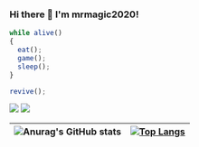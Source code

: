 ### Hi there 👋 I'm mrmagic2020!

``` js
while alive()
{
  eat();
  game();
  sleep();
}

revive();
```

[![](https://img.shields.io/badge/Game-Minecraft%20Bedrock-green)](https://minecraft.net) [![](https://img.shields.io/badge/Game-OpenRCT2-orange)](https://openrct2.org)

|![Anurag's GitHub stats](https://github-readme-stats.vercel.app/api?username=mrmagic2020&count_private=true&show_icons=true&hide_border=true&theme=transparent&custom_title=My%20GitHub%20Stats) | [![Top Langs](https://github-readme-stats.vercel.app/api/top-langs/?username=mrmagic2020&langs_count=10&layout=compact&hide_border=true&theme=transparent)](https://github.com/anuraghazra/github-readme-stats)|
| ------------- | ------------- |
